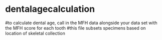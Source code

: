 # dentalagecalculation
#to calculate dental age, call in the MFH data alongside your data set with the MFH score for each tooth
#this file subsets specimens based on location of skeletal collection

